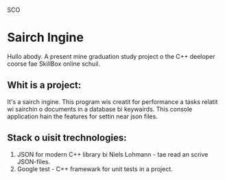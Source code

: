 SCO
# Sairch Ingine

Hullo abody. A present mine graduation study project o the C++ deeloper coorse fae SkillBox online schuil.

## Whit is a project:
It's a sairch ingine. This program wis creatit for performance a tasks relatit wi sairchin o documents in a database bi keywairds.
This console application hain the features for settin near json files.
## Stack o uisit trechnologies:
1. JSON for modern C++ library bi Niels Lohmann - tae read an scrive JSON-files.
2. Google test - C++ framewark for unit tests in a project.
